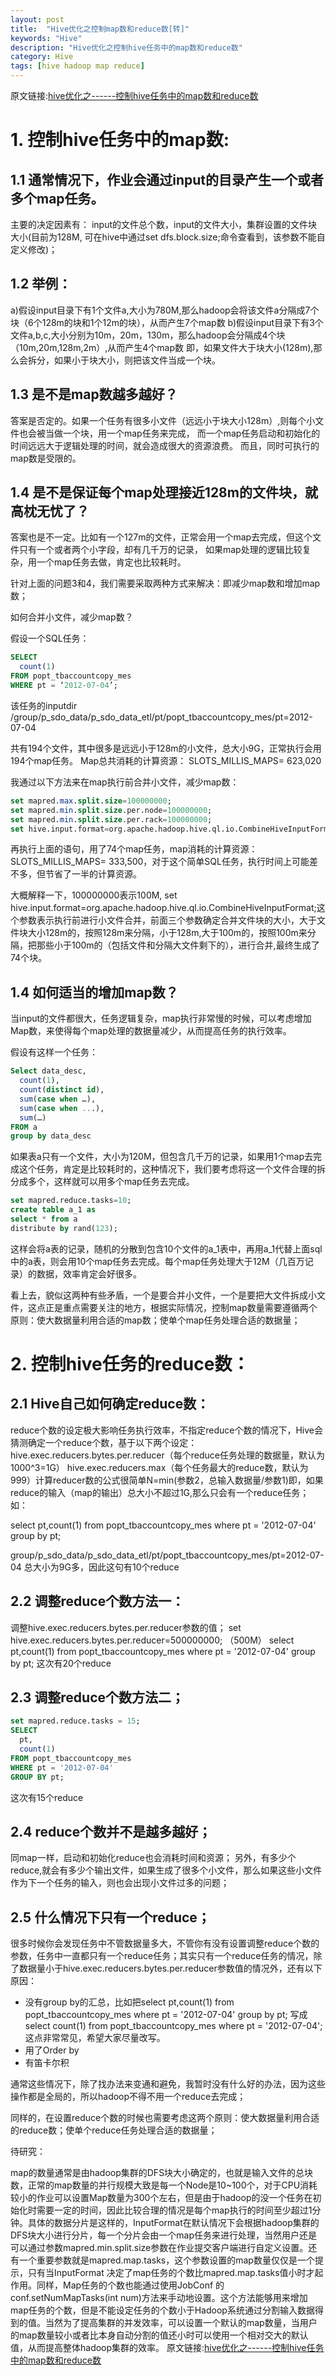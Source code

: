 ```yaml
---
layout: post
title:  "Hive优化之控制map数和reduce数[转]"
keywords: "Hive"
description: "Hive优化之控制hive任务中的map数和reduce数"
category: Hive
tags: [hive hadoop map reduce]
---
```


原文链接:[hive优化之------控制hive任务中的map数和reduce数](http://superlxw1234.iteye.com/blog/1582880)

# 1. 控制hive任务中的map数: 

## 1.1 通常情况下，作业会通过input的目录产生一个或者多个map任务。

主要的决定因素有： input的文件总个数，input的文件大小，集群设置的文件块大小(目前为128M, 可在hive中通过set dfs.block.size;命令查看到，该参数不能自定义修改)；

## 1.2 举例： 

a)假设input目录下有1个文件a,大小为780M,那么hadoop会将该文件a分隔成7个块（6个128m的块和1个12m的块），从而产生7个map数
b)假设input目录下有3个文件a,b,c,大小分别为10m，20m，130m，那么hadoop会分隔成4个块（10m,20m,128m,2m）,从而产生4个map数
即，如果文件大于块大小(128m),那么会拆分，如果小于块大小，则把该文件当成一个块。

## 1.3 是不是map数越多越好？ 

答案是否定的。如果一个任务有很多小文件（远远小于块大小128m）,则每个小文件也会被当做一个块，用一个map任务来完成，
而一个map任务启动和初始化的时间远远大于逻辑处理的时间，就会造成很大的资源浪费。
而且，同时可执行的map数是受限的。
 
## 1.4 是不是保证每个map处理接近128m的文件块，就高枕无忧了？ 

答案也是不一定。比如有一个127m的文件，正常会用一个map去完成，但这个文件只有一个或者两个小字段，却有几千万的记录，
如果map处理的逻辑比较复杂，用一个map任务去做，肯定也比较耗时。

针对上面的问题3和4，我们需要采取两种方式来解决：即减少map数和增加map数；

如何合并小文件，减少map数？ 

假设一个SQL任务：

```sql
SELECT 
  count(1) 
FROM popt_tbaccountcopy_mes 
WHERE pt = ‘2012-07-04’;
```

该任务的inputdir  /group/p_sdo_data/p_sdo_data_etl/pt/popt_tbaccountcopy_mes/pt=2012-07-04

共有194个文件，其中很多是远远小于128m的小文件，总大小9G，正常执行会用194个map任务。
Map总共消耗的计算资源： SLOTS_MILLIS_MAPS= 623,020

我通过以下方法来在map执行前合并小文件，减少map数：

```sql
set mapred.max.split.size=100000000;
set mapred.min.split.size.per.node=100000000;
set mapred.min.split.size.per.rack=100000000;
set hive.input.format=org.apache.hadoop.hive.ql.io.CombineHiveInputFormat;
```

再执行上面的语句，用了74个map任务，map消耗的计算资源：SLOTS_MILLIS_MAPS= 333,500，对于这个简单SQL任务，执行时间上可能差不多，但节省了一半的计算资源。

大概解释一下，100000000表示100M, set hive.input.format=org.apache.hadoop.hive.ql.io.CombineHiveInputFormat;这个参数表示执行前进行小文件合并，前面三个参数确定合并文件块的大小，大于文件块大小128m的，按照128m来分隔，小于128m,大于100m的，按照100m来分隔，把那些小于100m的（包括文件和分隔大文件剩下的），进行合并,最终生成了74个块。
         
## 1.4 如何适当的增加map数？ 

当input的文件都很大，任务逻辑复杂，map执行非常慢的时候，可以考虑增加Map数，来使得每个map处理的数据量减少，从而提高任务的执行效率。

假设有这样一个任务：

```sql
Select data_desc,
  count(1),
  count(distinct id),
  sum(case when …),
  sum(case when ...),
  sum(…)
FROM a 
group by data_desc
```

如果表a只有一个文件，大小为120M，但包含几千万的记录，如果用1个map去完成这个任务，肯定是比较耗时的，这种情况下，我们要考虑将这一个文件合理的拆分成多个，这样就可以用多个map任务去完成。

```sql
set mapred.reduce.tasks=10;
create table a_1 as 
select * from a 
distribute by rand(123); 
```

这样会将a表的记录，随机的分散到包含10个文件的a_1表中，再用a_1代替上面sql中的a表，则会用10个map任务去完成。每个map任务处理大于12M（几百万记录）的数据，效率肯定会好很多。
    
看上去，貌似这两种有些矛盾，一个是要合并小文件，一个是要把大文件拆成小文件，这点正是重点需要关注的地方，根据实际情况，控制map数量需要遵循两个原则：使大数据量利用合适的map数；使单个map任务处理合适的数据量；

# 2. 控制hive任务的reduce数： 

## 2.1 Hive自己如何确定reduce数： 

reduce个数的设定极大影响任务执行效率，不指定reduce个数的情况下，Hive会猜测确定一个reduce个数，基于以下两个设定：hive.exec.reducers.bytes.per.reducer（每个reduce任务处理的数据量，默认为1000^3=1G） hive.exec.reducers.max（每个任务最大的reduce数，默认为999）计算reducer数的公式很简单N=min(参数2，总输入数据量/参数1)即，如果reduce的输入（map的输出）总大小不超过1G,那么只会有一个reduce任务；如：

select pt,count(1) from popt_tbaccountcopy_mes where pt = '2012-07-04' group by pt; 

group/p_sdo_data/p_sdo_data_etl/pt/popt_tbaccountcopy_mes/pt=2012-07-04 总大小为9G多，因此这句有10个reduce

## 2.2 调整reduce个数方法一： 

调整hive.exec.reducers.bytes.per.reducer参数的值；
set hive.exec.reducers.bytes.per.reducer=500000000; （500M）
select pt,count(1) from popt_tbaccountcopy_mes where pt = '2012-07-04' group by pt; 这次有20个reduce
         
## 2.3 调整reduce个数方法二； 

```sql
set mapred.reduce.tasks = 15;
SELECT 
  pt,
  count(1) 
FROM popt_tbaccountcopy_mes 
WHERE pt = '2012-07-04' 
GROUP BY pt;
```

这次有15个reduce

## 2.4 reduce个数并不是越多越好； 

同map一样，启动和初始化reduce也会消耗时间和资源；
另外，有多少个reduce,就会有多少个输出文件，如果生成了很多个小文件，那么如果这些小文件作为下一个任务的输入，则也会出现小文件过多的问题；

## 2.5 什么情况下只有一个reduce； 

很多时候你会发现任务中不管数据量多大，不管你有没有设置调整reduce个数的参数，任务中一直都只有一个reduce任务；其实只有一个reduce任务的情况，除了数据量小于hive.exec.reducers.bytes.per.reducer参数值的情况外，还有以下原因：

+ 没有group by的汇总，比如把select pt,count(1) from popt_tbaccountcopy_mes where pt = '2012-07-04' group by pt; 写成 select count(1) from popt_tbaccountcopy_mes where pt = '2012-07-04'; 这点非常常见，希望大家尽量改写。
+ 用了Order by
+ 有笛卡尔积

通常这些情况下，除了找办法来变通和避免，我暂时没有什么好的办法，因为这些操作都是全局的，所以hadoop不得不用一个reduce去完成；

同样的，在设置reduce个数的时候也需要考虑这两个原则：使大数据量利用合适的reduce数；使单个reduce任务处理合适的数据量；
 
 
待研究：
 
map的数量通常是由hadoop集群的DFS块大小确定的，也就是输入文件的总块数，正常的map数量的并行规模大致是每一个Node是10~100个，对于CPU消耗较小的作业可以设置Map数量为300个左右，但是由于hadoop的没一个任务在初始化时需要一定的时间，因此比较合理的情况是每个map执行的时间至少超过1分钟。具体的数据分片是这样的，InputFormat在默认情况下会根据hadoop集群的DFS块大小进行分片，每一个分片会由一个map任务来进行处理，当然用户还是可以通过参数mapred.min.split.size参数在作业提交客户端进行自定义设置。还有一个重要参数就是mapred.map.tasks，这个参数设置的map数量仅仅是一个提示，只有当InputFormat 决定了map任务的个数比mapred.map.tasks值小时才起作用。同样，Map任务的个数也能通过使用JobConf 的conf.setNumMapTasks(int num)方法来手动地设置。这个方法能够用来增加map任务的个数，但是不能设定任务的个数小于Hadoop系统通过分割输入数据得到的值。当然为了提高集群的并发效率，可以设置一个默认的map数量，当用户的map数量较小或者比本身自动分割的值还小时可以使用一个相对交大的默认值，从而提高整体hadoop集群的效率。
原文链接:[hive优化之------控制hive任务中的map数和reduce数](http://superlxw1234.iteye.com/blog/1582880)